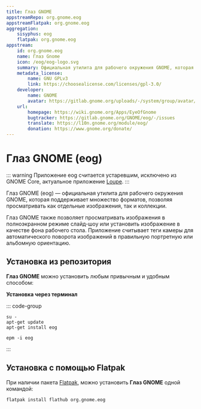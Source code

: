 ```yaml
---
title: Глаз GNOME
appstreamRepo: org.gnome.eog
appstreamFlatpak: org.gnome.eog
aggregation: 
    sisyphus: eog
    flatpak: org.gnome.eog
appstream:
    id: org.gnome.eog
    name: Глаз Gnome
    icon: /eog/eog-logo.svg
    summary: Официальная утилита для рабочего окружения GNOME, которая поддерживает множество форматов, позволяя просматривать как отдельные изображения, так и коллекции.
    metadata_license: 
        name: GNU GPLv3
        link: https://choosealicense.com/licenses/gpl-3.0/
    developer: 
        name: GNOME
        avatar: https://gitlab.gnome.org/uploads/-/system/group/avatar/8/gnomelogo.png?width=48
    url: 
        homepage: https://wiki.gnome.org/Apps/EyeOfGnome
        bugtracker: https://gitlab.gnome.org/GNOME/eog/-/issues
        translate: https://l10n.gnome.org/module/eog/
        donation: https://www.gnome.org/donate/
---
```




# Глаз GNOME (eog)

::: warning
Приложение eog считается устаревшим, исключено из GNOME Core, актуальное приложение [Loupe](/loupe).
:::

Глаз GNOME (eog) — официальная утилита для рабочего окружения GNOME, которая поддерживает множество форматов, позволяя просматривать как отдельные изображения, так и коллекции.

Глаз GNOME также позволяет просматривать изображения в полноэкранном режиме слайд-шоу или установить изображение в качестве фона рабочего стола. Приложение считывает теги камеры для автоматического поворота изображений в правильную портретную или альбомную ориентацию.

## Установка из репозитория

**Глаз GNOME** можно установить любым привычным и удобным способом:

<!--@include: ./parts/install/software-repo.md-->

**Установка через терминал**

::: code-group

```shell[apt-get]
su -
apt-get update
apt-get install eog
```
```shell[epm]
epm -i eog
```
:::

## Установка c помощью Flatpak

При наличии пакета [Flatpak](/flatpak), можно установить **Глаз GNOME** одной командой:

```shell
flatpak install flathub org.gnome.eog
```

<!--@include: ./parts/install/software-flatpak.md-->